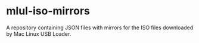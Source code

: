 mlul-iso-mirrors
================

A repository containing JSON files with mirrors for the ISO files downloaded by Mac Linux USB Loader.
